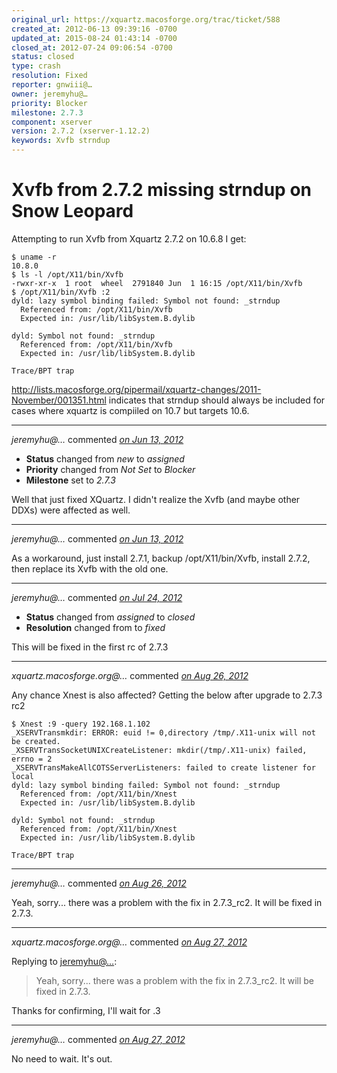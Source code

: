 ```yaml
---
original_url: https://xquartz.macosforge.org/trac/ticket/588
created_at: 2012-06-13 09:39:16 -0700
updated_at: 2015-08-24 01:43:14 -0700
closed_at: 2012-07-24 09:06:54 -0700
status: closed
type: crash
resolution: Fixed
reporter: gnwiii@…
owner: jeremyhu@…
priority: Blocker
milestone: 2.7.3
component: xserver
version: 2.7.2 (xserver-1.12.2)
keywords: Xvfb strndup
---
```


Xvfb from 2.7.2 missing strndup on Snow Leopard
===============================================


Attempting to run Xvfb from Xquartz 2.7.2 on 10.6.8 I get:

    $ uname -r
    10.8.0
    $ ls -l /opt/X11/bin/Xvfb
    -rwxr-xr-x  1 root  wheel  2791840 Jun  1 16:15 /opt/X11/bin/Xvfb
    $ /opt/X11/bin/Xvfb :2
    dyld: lazy symbol binding failed: Symbol not found: _strndup
      Referenced from: /opt/X11/bin/Xvfb
      Expected in: /usr/lib/libSystem.B.dylib

    dyld: Symbol not found: _strndup
      Referenced from: /opt/X11/bin/Xvfb
      Expected in: /usr/lib/libSystem.B.dylib

    Trace/BPT trap

<http://lists.macosforge.org/pipermail/xquartz-changes/2011-November/001351.html> indicates that strndup should always be included for cases where xquartz is compiiled on 10.7 but targets 10.6.



---

*jeremyhu@…* commented *[on Jun 13, 2012](https://xquartz.macosforge.org/trac/ticket/588#comment:1 "June 13, 2012 at 11:22 PM PDT")*

-   **Status** changed from *new* to *assigned*
-   **Priority** changed from *Not Set* to *Blocker*
-   **Milestone** set to *2.7.3*

Well that just fixed XQuartz. I didn't realize the Xvfb (and maybe other DDXs) were affected as well.



---

*jeremyhu@…* commented *[on Jun 13, 2012](https://xquartz.macosforge.org/trac/ticket/588#comment:2 "June 13, 2012 at 11:24 PM PDT")*

As a workaround, just install 2.7.1, backup /opt/X11/bin/Xvfb, install 2.7.2, then replace its Xvfb with the old one.



---

*jeremyhu@…* commented *[on Jul 24, 2012](https://xquartz.macosforge.org/trac/ticket/588#comment:3 "July 24, 2012 at 9:06 AM PDT")*

-   **Status** changed from *assigned* to *closed*
-   **Resolution** changed from to *fixed*

This will be fixed in the first rc of 2.7.3



---

*xquartz.macosforge.org@…* commented *[on Aug 26, 2012](https://xquartz.macosforge.org/trac/ticket/588#comment:4 "August 26, 2012 at 10:03 AM PDT")*

Any chance Xnest is also affected? Getting the below after upgrade to 2.7.3 rc2

    $ Xnest :9 -query 192.168.1.102
    _XSERVTransmkdir: ERROR: euid != 0,directory /tmp/.X11-unix will not be created.
    _XSERVTransSocketUNIXCreateListener: mkdir(/tmp/.X11-unix) failed, errno = 2
    _XSERVTransMakeAllCOTSServerListeners: failed to create listener for local
    dyld: lazy symbol binding failed: Symbol not found: _strndup
      Referenced from: /opt/X11/bin/Xnest
      Expected in: /usr/lib/libSystem.B.dylib

    dyld: Symbol not found: _strndup
      Referenced from: /opt/X11/bin/Xnest
      Expected in: /usr/lib/libSystem.B.dylib

    Trace/BPT trap


---

*jeremyhu@…* commented *[on Aug 26, 2012](https://xquartz.macosforge.org/trac/ticket/588#comment:5 "August 26, 2012 at 10:44 PM PDT")*

Yeah, sorry... there was a problem with the fix in 2.7.3\_rc2. It will be fixed in 2.7.3.



---

*xquartz.macosforge.org@…* commented *[on Aug 27, 2012](https://xquartz.macosforge.org/trac/ticket/588#comment:6 "August 27, 2012 at 7:34 PM PDT")*

Replying to [jeremyhu@…](https://xquartz.macosforge.org/trac/ticket/588#comment:5):

> Yeah, sorry... there was a problem with the fix in 2.7.3\_rc2. It will be fixed in 2.7.3.

Thanks for confirming, I'll wait for .3



---

*jeremyhu@…* commented *[on Aug 27, 2012](https://xquartz.macosforge.org/trac/ticket/588#comment:7 "August 27, 2012 at 9:15 PM PDT")*

No need to wait. It's out.



